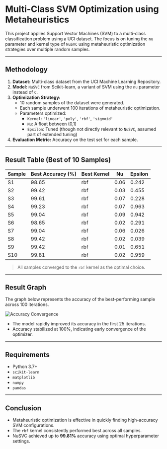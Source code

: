 # Multi-Class SVM Optimization using Metaheuristics

This project applies Support Vector Machines (SVM) to a multi-class classification problem using a UCI dataset. The focus is on tuning the `nu` parameter and kernel type of `NuSVC` using metaheuristic optimization strategies over multiple random samples.

---

## Methodology

1. **Dataset:** Multi-class dataset from the UCI Machine Learning Repository.
2. **Model:** `NuSVC` from Scikit-learn, a variant of SVM using the `nu` parameter instead of `C`.
3. **Optimization Strategy:**
   - 10 random samples of the dataset were generated.
   - Each sample underwent 100 iterations of metaheuristic optimization.
   - Parameters optimized:  
     - `Kernel`: `'linear'`, `'poly'`, `'rbf'`, `'sigmoid'`  
     - `Nu`: A float between (0,1)  
     - `Epsilon`: Tuned (though not directly relevant to `NuSVC`, assumed part of extended tuning)
4. **Evaluation Metric:** Accuracy on the test set for each sample.

---

## Result Table (Best of 10 Samples)

| Sample | Best Accuracy (%) | Best Kernel | Nu   | Epsilon |
|--------|-------------------|-------------|------|---------|
| S1     | 98.65             | rbf         | 0.06 | 0.242   |
| S2     | 99.42             | rbf         | 0.03 | 0.455   |
| S3     | 99.61             | rbf         | 0.07 | 0.228   |
| S4     | 99.23             | rbf         | 0.07 | 0.963   |
| S5     | 99.04             | rbf         | 0.09 | 0.942   |
| S6     | 98.65             | rbf         | 0.02 | 0.291   |
| S7     | 99.04             | rbf         | 0.06 | 0.026   |
| S8     | 99.42             | rbf         | 0.02 | 0.039   |
| S9     | 99.42             | rbf         | 0.01 | 0.651   |
| S10    | 99.81             | rbf         | 0.02 | 0.959   |

> All samples converged to the `rbf` kernel as the optimal choice.

---

## Result Graph

The graph below represents the accuracy of the best-performing sample across 100 iterations.

![Accuracy Convergence](./graph.png)

- The model rapidly improved its accuracy in the first 25 iterations.
- Accuracy stabilized at 100%, indicating early convergence of the optimizer.

---

## Requirements

- Python 3.7+
- `scikit-learn`
- `matplotlib`
- `numpy`
- `pandas`

---

## Conclusion

- Metaheuristic optimization is effective in quickly finding high-accuracy SVM configurations.
- The `rbf` kernel consistently performed best across all samples.
- NuSVC achieved up to **99.81%** accuracy using optimal hyperparameter settings.
